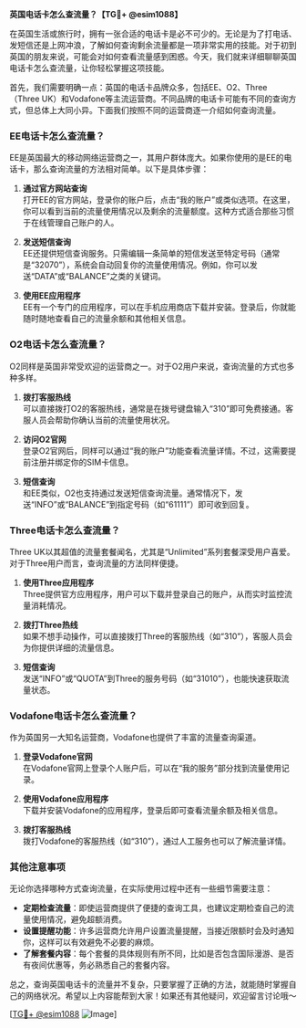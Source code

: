 **英国电话卡怎么查流量？【TG💪+ @esim1088】**

在英国生活或旅行时，拥有一张合适的电话卡是必不可少的。无论是为了打电话、发短信还是上网冲浪，了解如何查询剩余流量都是一项非常实用的技能。对于初到英国的朋友来说，可能会对如何查看流量感到困惑。今天，我们就来详细聊聊英国电话卡怎么查流量，让你轻松掌握这项技能。

首先，我们需要明确一点：英国的电话卡品牌众多，包括EE、O2、Three（Three UK）和Vodafone等主流运营商。不同品牌的电话卡可能有不同的查询方式，但总体上大同小异。下面我们按照不同的运营商逐一介绍如何查询流量。

### EE电话卡怎么查流量？

EE是英国最大的移动网络运营商之一，其用户群体庞大。如果你使用的是EE的电话卡，那么查询流量的方法相对简单。以下是具体步骤：

1. **通过官方网站查询**  
   打开EE的官方网站，登录你的账户后，点击“我的账户”或类似选项。在这里，你可以看到当前的流量使用情况以及剩余的流量额度。这种方式适合那些习惯于在线管理自己账户的人。

2. **发送短信查询**  
   EE还提供短信查询服务。只需编辑一条简单的短信发送至特定号码（通常是“32070”），系统会自动回复你的流量使用情况。例如，你可以发送“DATA”或“BALANCE”之类的关键词。

3. **使用EE应用程序**  
   EE有一个专门的应用程序，可以在手机应用商店下载并安装。登录后，你就能随时随地查看自己的流量余额和其他相关信息。

### O2电话卡怎么查流量？

O2同样是英国非常受欢迎的运营商之一。对于O2用户来说，查询流量的方式也多种多样。

1. **拨打客服热线**  
   可以直接拨打O2的客服热线，通常是在拨号键盘输入“310”即可免费接通。客服人员会帮助你确认当前的流量使用状况。

2. **访问O2官网**  
   登录O2官网后，同样可以通过“我的账户”功能查看流量详情。不过，这需要提前注册并绑定你的SIM卡信息。

3. **短信查询**  
   和EE类似，O2也支持通过发送短信查询流量。通常情况下，发送“INFO”或“BALANCE”到指定号码（如“61111”）即可收到回复。

### Three电话卡怎么查流量？

Three UK以其超值的流量套餐闻名，尤其是“Unlimited”系列套餐深受用户喜爱。对于Three用户而言，查询流量的方法同样便捷。

1. **使用Three应用程序**  
   Three提供官方应用程序，用户可以下载并登录自己的账户，从而实时监控流量消耗情况。

2. **拨打Three热线**  
   如果不想手动操作，可以直接拨打Three的客服热线（如“310”），客服人员会为你提供详细的流量信息。

3. **短信查询**  
   发送“INFO”或“QUOTA”到Three的服务号码（如“31010”），也能快速获取流量状态。

### Vodafone电话卡怎么查流量？

作为英国另一大知名运营商，Vodafone也提供了丰富的流量查询渠道。

1. **登录Vodafone官网**  
   在Vodafone官网上登录个人账户后，可以在“我的服务”部分找到流量使用记录。

2. **使用Vodafone应用程序**  
   下载并安装Vodafone的应用程序，登录后即可查看流量余额及相关信息。

3. **拨打客服热线**  
   拨打Vodafone的客服热线（如“310”），通过人工服务也可以了解流量详情。

### 其他注意事项

无论你选择哪种方式查询流量，在实际使用过程中还有一些细节需要注意：

- **定期检查流量**：即使运营商提供了便捷的查询工具，也建议定期检查自己的流量使用情况，避免超额消费。
- **设置提醒功能**：许多运营商允许用户设置流量提醒，当接近限额时会及时通知你，这样可以有效避免不必要的麻烦。
- **了解套餐内容**：每个套餐的具体规则有所不同，比如是否包含国际漫游、是否有夜间优惠等，务必熟悉自己的套餐内容。

总之，查询英国电话卡的流量并不复杂，只要掌握了正确的方法，就能随时掌握自己的网络状况。希望以上内容能帮到大家！如果还有其他疑问，欢迎留言讨论哦～

[[TG💪+ @esim1088](https://t.me/s/esim1088) ![Image](https://i.postimg.cc/4NQfJmqS/Snipaste-2025-05-13-00-14-12.png)]